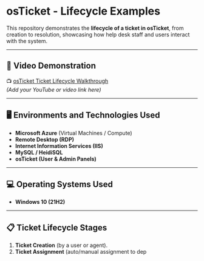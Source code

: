 # osTicket - Lifecycle Examples  

This repository demonstrates the **lifecycle of a ticket in osTicket**, from creation to resolution, showcasing how help desk staff and users interact with the system.  

---

## 🎥 Video Demonstration  
📺 [osTicket Ticket Lifecycle Walkthrough](#)  
*(Add your YouTube or video link here)*  

---

## 🖥️ Environments and Technologies Used  
- **Microsoft Azure** (Virtual Machines / Compute)  
- **Remote Desktop (RDP)**  
- **Internet Information Services (IIS)**  
- **MySQL / HeidiSQL**  
- **osTicket (User & Admin Panels)**  

---

## 💻 Operating Systems Used  
- **Windows 10 (21H2)**  

---

## 📋 Ticket Lifecycle Stages  

1. **Ticket Creation** (by a user or agent).  
2. **Ticket Assignment** (auto/manual assignment to dep
